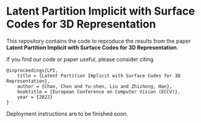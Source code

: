 # Latent Partition Implicit with Surface Codes for 3D Representation

This repository contains the code to reproduce the results from the paper **Latent Partition Implicit with Surface Codes for 3D Representation**.

If you find our code or paper useful, please consider citing

    @inproceedings{LPI,
        title = {Latent Partition Implicit with Surface Codes for 3D Representation},
        author = {Chao, Chen and Yu-shen, Liu and Zhizhong, Han},
        booktitle = {European Conference on Computer Vision (ECCV)},
        year = {2022}
    }

Deployment instructions are to be finished soon.
